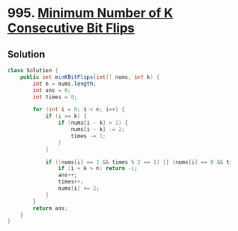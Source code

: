 # 995. [Minimum Number of K Consecutive Bit Flips](https://leetcode.com/problems/minimum-number-of-k-consecutive-bit-flips/description/?envType=daily-question&envId=2024-06-24)

## Solution

```java
class Solution {
    public int minKBitFlips(int[] nums, int k) {
        int n = nums.length;
        int ans = 0;
        int times = 0;

        for (int i = 0; i < n; i++) {
            if (i >= k) {
                if (nums[i - k] > 1) {
                    nums[i - k] -= 2;
                    times -= 1;
                }
            }

            if ((nums[i] == 1 && times % 2 == 1) || (nums[i] == 0 && times % 2 == 0)) {
                if (i + k > n) return -1;
                ans++;
                times++;
                nums[i] += 2;
            }
        }
        return ans;
    }
}
```
